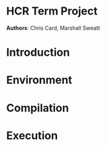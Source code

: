 HCR Term Project
================
__Authors__: Chris Card, Marshall Sweatt

# Introduction #

# Environment #

# Compilation #

# Execution #
